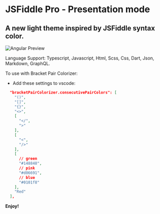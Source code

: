 # JSFiddle Pro - Presentation mode

## A new light theme inspired by JSFiddle syntax color.

![Angular Preview](https://user-images.githubusercontent.com/22189661/40693166-e60180a4-63f0-11e8-8766-131f4c66ef5d.png)

Language Support: Typescript, Javascript, Html, Scss, Css, Dart, Json, Markdown, GraphQL.

To use with Bracket Pair Colorizer:

* Add these settings to vscode:

```json
  "bracketPairColorizer.consecutivePairColors": [
    "()",
    "[]",
    "{}",
    "<>",
    [
      "</",
      ">"
    ],
    [
      "<",
      "/>"
    ],
    [
      // green
      "#148848",
      // pink
      "#d06691",
      // blue
      "#0101f8"
    ],
    "Red"
  ],
```

**Enjoy!**
